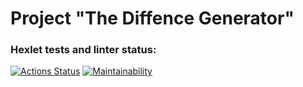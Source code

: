 # Project "The Diffence Generator"

### Hexlet tests and linter status:
[![Actions Status](https://github.com/MoonOfKiwi/frontend-project-46/actions/workflows/hexlet-check.yml/badge.svg)](https://github.com/MoonOfKiwi/frontend-project-46/actions)
[![Maintainability](https://api.codeclimate.com/v1/badges/977ff8353768394634fb/maintainability)](https://codeclimate.com/github/MoonOfKiwi/frontend-project-46/maintainability)
